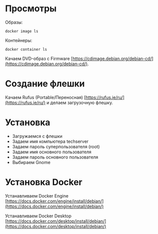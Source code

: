 # Просмотры

Образы:

```
docker image ls
```
Контейнеры:

```
docker container ls
```


 Качаем DVD-образ с Firmware [https://cdimage.debian.org/debian-cd/](https://cdimage.debian.org/debian-cd/).

 # Создание флешки

 Качаем Rufus (Portable/Переносная) [https://rufus.ie/ru/](https://rufus.ie/ru/) и делаем загрузочную флешку.

 # Установка

 - Загружаемся с флешки
 - Задаем имя компьютера techserver
 - Задаем пароль суперпользователя (root)
 - Задаем имя основного пользователя
 - Задаем пароль основного пользователя
 - Выбираем Gnome

# Установка Docker

Устанавливаем Docker Engine
[https://docs.docker.com/engine/install/debian/](https://docs.docker.com/engine/install/debian/)

Устанавливаем Docker Desktop
[https://docs.docker.com/desktop/install/debian/](https://docs.docker.com/desktop/install/debian/)
